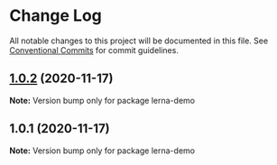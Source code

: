 # Change Log

All notable changes to this project will be documented in this file.
See [Conventional Commits](https://conventionalcommits.org) for commit guidelines.

## [1.0.2](https://github.com/JinpingMa/lerna-demo/compare/v1.0.1...v1.0.2) (2020-11-17)

**Note:** Version bump only for package lerna-demo





## 1.0.1 (2020-11-17)

**Note:** Version bump only for package lerna-demo

